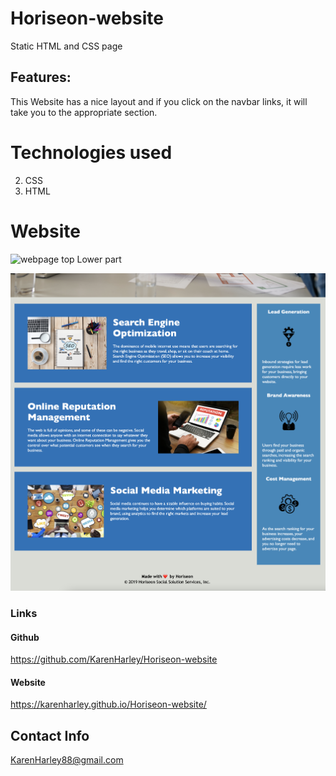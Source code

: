 # Horiseon-website

Static HTML and CSS page

## Features:

This Website has a nice layout and if you click on the navbar links, it will take you to the appropriate section.

# Technologies used

2. CSS
3. HTML

# Website

![webpage top](./pics/pic1.png)
Lower part

![webpage bottom](./pics/pic2.png)

### Links

#### Github

https://github.com/KarenHarley/Horiseon-website

#### Website

https://karenharley.github.io/Horiseon-website/

## Contact Info 

KarenHarley88@gmail.com
